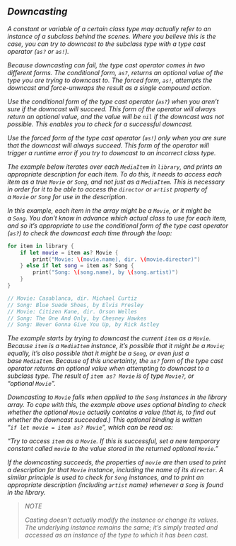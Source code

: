 ## *Downcasting*

*A constant or variable of a certain class type may actually refer to an instance of a subclass behind the scenes. Where you believe this is the case, you can try to downcast to the subclass type with a type cast operator (`as?` or `as!`).*

*Because downcasting can fail, the type cast operator comes in two different forms. The conditional form, `as?`, returns an optional value of the type you are trying to downcast to. The forced form, `as!`, attempts the downcast and force-unwraps the result as a single compound action.*

*Use the conditional form of the type cast operator (`as?`) when you aren’t sure if the downcast will succeed. This form of the operator will always return an optional value, and the value will be `nil` if the downcast was not possible. This enables you to check for a successful downcast.*

*Use the forced form of the type cast operator (`as!`) only when you are sure that the downcast will always succeed. This form of the operator will trigger a runtime error if you try to downcast to an incorrect class type.*

*The example below iterates over each `MediaItem` in `library`, and prints an appropriate description for each item. To do this, it needs to access each item as a true `Movie` or `Song`, and not just as a `MediaItem`. This is necessary in order for it to be able to access the `director` or `artist` property of a `Movie` or `Song` for use in the description.*

*In this example, each item in the array might be a `Movie`, or it might be a `Song`. You don’t know in advance which actual class to use for each item, and so it’s appropriate to use the conditional form of the type cast operator (`as?`) to check the downcast each time through the loop:*

```swift
for item in library {
    if let movie = item as? Movie {
        print("Movie: \(movie.name), dir. \(movie.director)")
    } else if let song = item as? Song {
        print("Song: \(song.name), by \(song.artist)")
    }
}

// Movie: Casablanca, dir. Michael Curtiz
// Song: Blue Suede Shoes, by Elvis Presley
// Movie: Citizen Kane, dir. Orson Welles
// Song: The One And Only, by Chesney Hawkes
// Song: Never Gonna Give You Up, by Rick Astley
```

*The example starts by trying to downcast the current `item` as a `Movie`. Because `item` is a `MediaItem` instance, it’s possible that it might be a `Movie`; equally, it’s also possible that it might be a `Song`, or even just a base `MediaItem`. Because of this uncertainty, the `as?` form of the type cast operator returns an optional value when attempting to downcast to a subclass type. The result of `item as? Movie` is of type `Movie?`, or “optional `Movie`”.*

*Downcasting to `Movie` fails when applied to the `Song` instances in the library array. To cope with this, the example above uses optional binding to check whether the optional `Movie` actually contains a value (that is, to find out whether the downcast succeeded.) This optional binding is written “`if let movie = item as? Movie`”, which can be read as:*

*“Try to access `item` as a `Movie`. If this is successful, set a new temporary constant called `movie` to the value stored in the returned optional `Movie`.”*

*If the downcasting succeeds, the properties of `movie` are then used to print a description for that `Movie` instance, including the name of its `director`. A similar principle is used to check for `Song` instances, and to print an appropriate description (including `artist` name) whenever a `Song` is found in the library.*

> *NOTE*
> 
> *Casting doesn’t actually modify the instance or change its values. The underlying instance remains the same; it’s simply treated and accessed as an instance of the type to which it has been cast.*
